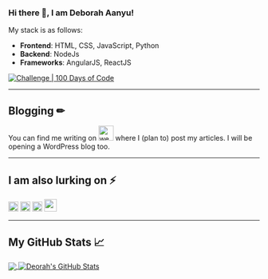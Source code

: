 ### Hi there 👋, I am Deborah Aanyu!

My stack is as follows:
* **Frontend**: HTML, CSS, JavaScript, Python
* **Backend**: NodeJs
* **Frameworks**: AngularJS, ReactJS

[![Challenge | 100 Days of Code](https://img.shields.io/static/v1?label=Challenge&labelColor=384357&message=100%20Days%20of%20Code&color=00b4ee&style=for-the-badge&link=https://www.100daysofcode.com)](https://www.100daysofcode.com)

---

## Blogging  &#x270f;
You can find me writing on  [<img src='https://cdn.jsdelivr.net/npm/simple-icons@3.0.1/icons/dev-dot-to.svg' alt='website' height='30'>](https://dev.to/catalinmpit)  where I (plan to) post my articles. I will be opening a WordPress blog too.

---

## I am also lurking on ⚡
[<img src='https://cdn.jsdelivr.net/npm/simple-icons@3.0.1/icons/linkedin.svg' alt='linkedin' height='20'>](https://www.linkedin.com/in/deborahaanyu) [<img src='https://cdn.jsdelivr.net/npm/simple-icons@3.0.1/icons/instagram.svg' alt='instagram' height='20'>](https://www.instagram.com/_de_bb.ie/) [<img src='https://cdn.jsdelivr.net/npm/simple-icons@3.0.1/icons/twitter.svg' alt='twitter' height='20'>](https://twitter.com/deborah_aanyu) [<img src='https://cdn.jsdelivr.net/npm/simple-icons@3.0.1/icons/dev-dot-to.svg' alt='website' height='25'>](https://dev.to/deborahtrez)

---

## My GitHub Stats &#x1f4c8;

<a href="https://github.com/deborahtrez/deborahtrez">
  <img align="center" src="https://github-readme-stats.vercel.app/api/top-langs/?username=deborahtrez&hide=java,html&title_color=ffffff&text_color=c9cacc&icon_color=2bbc8a&bg_color=1d1f21" />
</a>
<a href="https://github.com/deborahtrez/deborahtrez">
  <img align="center" src="https://github-readme-stats.vercel.app/api?username=deborahtrez&show_icons=true&line_height=27&count_private=true&title_color=ffffff&text_color=c9cacc&icon_color=2bbc8a&bg_color=1d1f21" alt="Deorah's GitHub Stats" />
</a>

<!--
**deborahtrez/deborahtrez** is a ✨ _special_ ✨ repository because its `README.md` (this file) appears on your GitHub profile.

Here are some ideas to get you started:

- 🔭 I’m currently working on ...
- 🌱 I’m currently learning ...
- 👯 I’m looking to collaborate on ...
- 🤔 I’m looking for help with ...
- 💬 Ask me about ...
- 📫 How to reach me: ...
- 😄 Pronouns: ...
- ⚡ Fun fact: ...
-->
